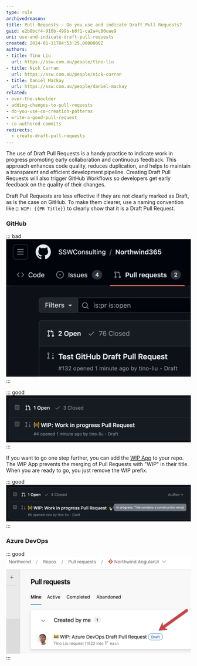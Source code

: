 ```yaml
---
type: rule
archivedreason: 
title: Pull Requests - Do you use and indicate Draft Pull Requests?
guid: e2b8bcf4-916b-499b-b8f1-ca2a4c80cee9
uri: use-and-indicate-draft-pull-requests
created: 2024-01-11T04:53:25.0000000Z
authors:
- title: Tino Liu
  url: https://ssw.com.au/people/tino-liu
- title: Nick Curran
  url: https://ssw.com.au/people/nick-curran
- title: Daniel Mackay
  url: https://ssw.com.au/people/daniel-mackay
related:
- over-the-shoulder
- adding-changes-to-pull-requests
- do-you-use-co-creation-patterns
- write-a-good-pull-request
- co-authored-commits
redirects:
  - create-draft-pull-requests
---
```


The use of Draft Pull Requests is a handy practice to indicate work in progress promoting early collaboration and continuous feedback.
This approach enhances code quality, reduces duplication, and helps to maintain a transparent and efficient development pipeline. Creating Draft Pull Requests will also trigger GitHub Workflows so developers get early feedback on the quality of their changes.

Draft Pull Requests are less effective if they are not clearly marked as Draft, as is the case on GitHub. To make them clearer, use a naming convention like `🚧 WIP: {{PR Title}}` to clearly show that it is a Draft Pull Request.

### GitHub

::: bad
![Figure: Bad example - The default experience lacks clear indication that this is Draft Pull Request](github-bad-example.png)
:::

::: good
![Figure: Good example - Add prefix with 🚧 emoji to clearly indicate it is a Draft Pull Request](github-good-example.png)
:::

If you want to go one step further, you can add the [WIP App](https://github.com/marketplace/wip) to your repo. The WIP App prevents the merging of Pull Requests with "WIP" in their title. When you are ready to go, you just remove the WIP prefix.

::: good
![Figure: Good example - WIP app catching Draft Pull Request](github-wip.png)
:::

### Azure DevOps

::: good
![Figure: Good example - Clear naming and indication of a draft pull request](devops-good-example.png)
:::
